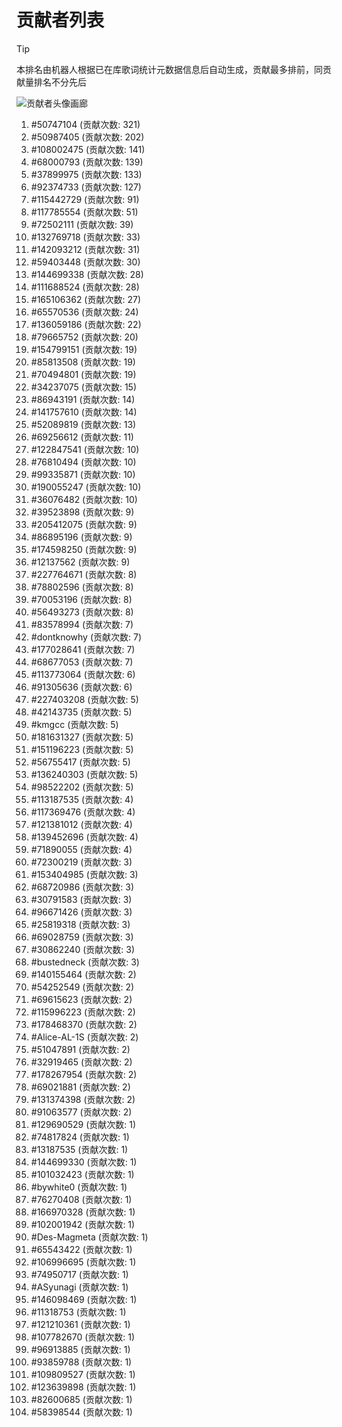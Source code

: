 # 贡献者列表

> [!TIP]
> 本排名由机器人根据已在库歌词统计元数据信息后自动生成，贡献最多排前，同贡献量排名不分先后

![贡献者头像画廊](./CONTRIBUTORS.svg)

1. #50747104 (贡献次数: 321)
2. #50987405 (贡献次数: 202)
3. #108002475 (贡献次数: 141)
4. #68000793 (贡献次数: 139)
5. #37899975 (贡献次数: 133)
6. #92374733 (贡献次数: 127)
7. #115442729 (贡献次数: 91)
8. #117785554 (贡献次数: 51)
9. #72502111 (贡献次数: 39)
10. #132769718 (贡献次数: 33)
11. #142093212 (贡献次数: 31)
12. #59403448 (贡献次数: 30)
13. #144699338 (贡献次数: 28)
14. #111688524 (贡献次数: 28)
15. #165106362 (贡献次数: 27)
16. #65570536 (贡献次数: 24)
17. #136059186 (贡献次数: 22)
18. #79665752 (贡献次数: 20)
19. #154799151 (贡献次数: 19)
20. #85813508 (贡献次数: 19)
21. #70494801 (贡献次数: 19)
22. #34237075 (贡献次数: 15)
23. #86943191 (贡献次数: 14)
24. #141757610 (贡献次数: 14)
25. #52089819 (贡献次数: 13)
26. #69256612 (贡献次数: 11)
27. #122847541 (贡献次数: 10)
28. #76810494 (贡献次数: 10)
29. #99335871 (贡献次数: 10)
30. #190055247 (贡献次数: 10)
31. #36076482 (贡献次数: 10)
32. #39523898 (贡献次数: 9)
33. #205412075 (贡献次数: 9)
34. #86895196 (贡献次数: 9)
35. #174598250 (贡献次数: 9)
36. #12137562 (贡献次数: 9)
37. #227764671 (贡献次数: 8)
38. #78802596 (贡献次数: 8)
39. #70053196 (贡献次数: 8)
40. #56493273 (贡献次数: 8)
41. #83578994 (贡献次数: 7)
42. #dontknowhy (贡献次数: 7)
43. #177028641 (贡献次数: 7)
44. #68677053 (贡献次数: 7)
45. #113773064 (贡献次数: 6)
46. #91305636 (贡献次数: 6)
47. #227403208 (贡献次数: 5)
48. #42143735 (贡献次数: 5)
49. #kmgcc (贡献次数: 5)
50. #181631327 (贡献次数: 5)
51. #151196223 (贡献次数: 5)
52. #56755417 (贡献次数: 5)
53. #136240303 (贡献次数: 5)
54. #98522202 (贡献次数: 5)
55. #113187535 (贡献次数: 4)
56. #117369476 (贡献次数: 4)
57. #121381012 (贡献次数: 4)
58. #139452696 (贡献次数: 4)
59. #71890055 (贡献次数: 4)
60. #72300219 (贡献次数: 3)
61. #153404985 (贡献次数: 3)
62. #68720986 (贡献次数: 3)
63. #30791583 (贡献次数: 3)
64. #96671426 (贡献次数: 3)
65. #25819318 (贡献次数: 3)
66. #69028759 (贡献次数: 3)
67. #30862240 (贡献次数: 3)
68. #bustedneck (贡献次数: 3)
69. #140155464 (贡献次数: 2)
70. #54252549 (贡献次数: 2)
71. #69615623 (贡献次数: 2)
72. #115996223 (贡献次数: 2)
73. #178468370 (贡献次数: 2)
74. #Alice-AL-1S (贡献次数: 2)
75. #51047891 (贡献次数: 2)
76. #32919465 (贡献次数: 2)
77. #178267954 (贡献次数: 2)
78. #69021881 (贡献次数: 2)
79. #131374398 (贡献次数: 2)
80. #91063577 (贡献次数: 2)
81. #129690529 (贡献次数: 1)
82. #74817824 (贡献次数: 1)
83. #13187535 (贡献次数: 1)
84. #144699330 (贡献次数: 1)
85. #101032423 (贡献次数: 1)
86. #bywhite0 (贡献次数: 1)
87. #76270408 (贡献次数: 1)
88. #166970328 (贡献次数: 1)
89. #102001942 (贡献次数: 1)
90. #Des-Magmeta (贡献次数: 1)
91. #65543422 (贡献次数: 1)
92. #106996695 (贡献次数: 1)
93. #74950717 (贡献次数: 1)
94. #ASyunagi (贡献次数: 1)
95. #146098469 (贡献次数: 1)
96. #11318753 (贡献次数: 1)
97. #121210361 (贡献次数: 1)
98. #107782670 (贡献次数: 1)
99. #96913885 (贡献次数: 1)
100. #93859788 (贡献次数: 1)
101. #109809527 (贡献次数: 1)
102. #123639898 (贡献次数: 1)
103. #82600685 (贡献次数: 1)
104. #58398544 (贡献次数: 1)
